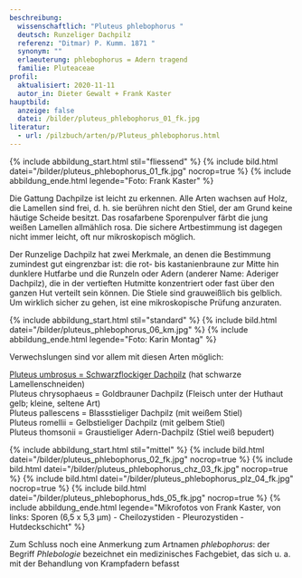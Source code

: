 ```yaml
---
beschreibung:
  wissenschaftlich: "Pluteus phlebophorus "
  deutsch: Runzeliger Dachpilz
  referenz: "Ditmar) P. Kumm. 1871 "
  synonym: ""
  erlaeuterung: phlebophorus = Adern tragend
  familie: Pluteaceae
profil:
  aktualisiert: 2020-11-11
  autor_in: Dieter Gewalt + Frank Kaster
hauptbild:
  anzeige: false
  datei: /bilder/pluteus_phlebophorus_01_fk.jpg
literatur:
  - url: /pilzbuch/arten/p/Pluteus_phlebophorus.html
---
```

{% include abbildung_start.html stil="fliessend" %}
{% include bild.html datei="/bilder/pluteus_phlebophorus_01_fk.jpg" nocrop=true %}
{% include abbildung_ende.html legende="Foto: Frank Kaster" %}

Die Gattung Dachpilze ist leicht zu erkennen. Alle Arten wachsen auf Holz, die Lamellen sind frei, d. h. sie berühren nicht den Stiel, der am Grund keine häutige Scheide besitzt. Das rosafarbene Sporenpulver färbt die jung weißen Lamellen allmählich rosa. Die sichere Artbestimmung ist dagegen nicht immer leicht, oft nur mikroskopisch möglich.

Der Runzelige Dachpilz hat zwei Merkmale, an denen die Bestimmung zumindest gut eingrenzbar ist: die rot- bis kastanienbraune zur Mitte hin dunklere Hutfarbe und die Runzeln oder Adern (anderer Name: Aderiger Dachpilz), die in der vertieften Hutmitte konzentriert oder fast über den ganzen Hut verteilt sein können. Die Stiele sind grauweißlich bis gelblich. Um wirklich sicher zu gehen, ist eine mikroskopische Prüfung anzuraten.

{% include abbildung_start.html stil="standard" %}
{% include bild.html datei="/bilder/pluteus_phlebophorus_06_km.jpg" %}
{% include abbildung_ende.html legende="Foto: Karin Montag" %}

Verwechslungen sind vor allem mit diesen Arten möglich:

[Pluteus umbrosus = Schwarzflockiger Dachpilz](/pilze/pluteus-umbrosus-schwarzflockiger-dachpilz) (hat schwarze Lamellenschneiden)\
Pluteus chrysophaeus = Goldbrauner Dachpilz (Fleisch unter der Huthaut gelb; kleine, seltene Art)\
Pluteus pallescens = Blassstieliger Dachpilz (mit weißem Stiel)\
Pluteus romellii = Gelbstieliger Dachpilz (mit gelbem Stiel)\
Pluteus thomsonii = Graustieliger Adern-Dachpilz (Stiel weiß bepudert)

{% include abbildung_start.html stil="mittel" %}
{% include bild.html datei="/bilder/pluteus_phlebophorus_02_fk.jpg" nocrop=true %}
{% include bild.html datei="/bilder/pluteus_phlebophorus_chz_03_fk.jpg" nocrop=true %}
{% include bild.html datei="/bilder/pluteus_phlebophorus_plz_04_fk.jpg" nocrop=true %}
{% include bild.html datei="/bilder/pluteus_phlebophorus_hds_05_fk.jpg" nocrop=true %}
{% include abbildung_ende.html legende="Mikrofotos von Frank Kaster, von links: Sporen (6,5 x 5,3 µm) - Cheilozystiden - Pleurozystiden - Hutdeckschicht" %}

Zum Schluss noch eine Anmerkung zum Artnamen *phlebophorus*: der Begriff *Phlebologie* bezeichnet ein medizinisches Fachgebiet, das sich u. a. mit der Behandlung von Krampfadern befasst